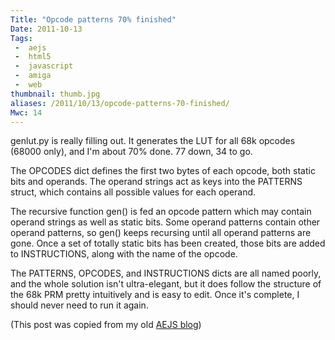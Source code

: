 ```yaml
---
Title: "Opcode patterns 70% finished"
Date: 2011-10-13
Tags:
 -  aejs
 -  html5
 -  javascript
 -  amiga
 -  web
thumbnail: thumb.jpg
aliases: /2011/10/13/opcode-patterns-70-finished/
Mwc: 14
---
```


genlut.py is really filling out. It generates the LUT for all 68k opcodes (68000 only), and I'm about 70% done. 77 down, 34 to go.

The OPCODES dict defines the first two bytes of each opcode, both static bits and operands. The operand strings act as keys into the PATTERNS struct, which contains all possible values for each operand.

The recursive function gen() is fed an opcode pattern which may contain operand strings as well as static bits. Some operand patterns contain other operand patterns, so gen() keeps recursing until all operand patterns are gone. Once a set of totally static bits has been created, those bits are added to INSTRUCTIONS, along with the name of the opcode.

The PATTERNS, OPCODES, and INSTRUCTIONS dicts are all named poorly, and the whole solution isn't ultra-elegant, but it does follow the structure of the 68k PRM pretty intuitively and is easy to edit. Once it's complete, I should never need to run it again.

(This post was copied from my old [AEJS blog](http://aejs.blogspot.com/))
